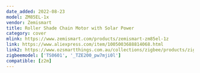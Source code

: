 ```yaml
---
date_added: 2022-08-23
model: ZM85EL-1x
vendor: Zemismart
title: Roller Shade Chain Motor with Solar Power
category: cover
mlink: https://www.zemismart.com/products/zemismart-zm85el-1z
link: https://www.aliexpress.com/item/1005003688814068.html
link2: https://www.ozsmartthings.com.au/collections/zigbee/products/zigbee-smart-blind-motor
zigbeemodel: ['TS0601', '_TZE200_pw7mji0l']
compatible: [z2m]
---
```


